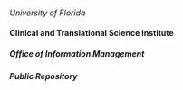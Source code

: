  ####
 _University of Florida_   
 #### Clinical and Translational Science Institute 
 
#####    Office of Information Management 
#####         Public Repository 
